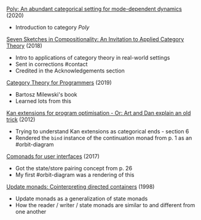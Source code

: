 [Poly: An abundant categorical setting for mode-dependent dynamics](https://arxiv.org/abs/2005.01894) (2020)
* Introduction to category $Poly$

[Seven Sketches in Compositionality: An Invitation to Applied Category Theory](https://arxiv.org/abs/1803.05316) (2018)
* Intro to applications of category theory in real-world settings
* Sent in corrections #contact
* Credited in the Acknowledgements section

[Category Theory for Programmers](https://github.com/hmemcpy/milewski-ctfp-pdf) (2019)
* Bartosz Milewski's book
* Learned lots from this

[Kan extensions for program optimisation - Or: Art and Dan explain an old trick](https://www.cs.ox.ac.uk/ralf.hinze/Kan.pdf) (2012)
* Trying to understand Kan extensions as categorical ends - section 6
* Rendered the `bind` instance of the continuation monad from p. 1 as an #orbit-diagram

[Comonads for user interfaces](https://arthurxavierx.github.io/ComonadsForUIs.pdf) (2017)
* Got the state/store pairing concept from p. 26
* My first #orbit-diagram was a rendering of this

[Update monads: Cointerpreting directed containers](https://danel.ahman.ee/papers/types13postproc.pdf) (1998)
* Update monads as a generalization of state monads
* How the reader / writer / state monads are similar to and different from one another
